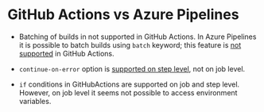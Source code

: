 # GitHub Actions vs Azure Pipelines

- Batching of builds in not supported in GitHub Actions.
In Azure Pipelines it is possible to batch builds using `batch` keyword; this feature is [not supported](https://github.community/t5/GitHub-Actions/How-to-batch-actions/td-p/43992) in GitHub Actions.

- `continue-on-error` option is [supported on step level](https://github.community/t5/GitHub-Actions/continue-on-error-allow-failure-UI-indication/td-p/37033), not on job level.

- `if` conditions in GitHubActions are supported on job and step level. However, on job level it seems not possible to access environment variables. 
